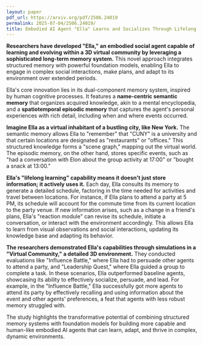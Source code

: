 ```yaml
---
layout: paper
pdf_url: https://arxiv.org/pdf/2506.24019
permalink: 2025-07-04/2506.24019/
title: Embodied AI Agent "Ella" Learns and Socializes Through Lifelong Memory
---
```




**Researchers have developed "Ella," an embodied social agent capable of learning and evolving within a 3D virtual community by leveraging a sophisticated long-term memory system.** This novel approach integrates structured memory with powerful foundation models, enabling Ella to engage in complex social interactions, make plans, and adapt to its environment over extended periods.

Ella's core innovation lies in its dual-component memory system, inspired by human cognitive processes. It features a **name-centric semantic memory** that organizes acquired knowledge, akin to a mental encyclopedia, and a **spatiotemporal episodic memory** that captures the agent's personal experiences with rich detail, including when and where events occurred.

**Imagine Ella as a virtual inhabitant of a bustling city, like New York.** The semantic memory allows Ella to "remember" that "CUNY" is a university and that certain locations are designated as "restaurants" or "offices." This structured knowledge forms a "scene graph," mapping out the virtual world. The episodic memory, on the other hand, stores specific events, such as "had a conversation with Elon about the group activity at 17:00" or "bought a snack at 13:00."

**Ella's "lifelong learning" capability means it doesn't just store information; it actively uses it.** Each day, Ella consults its memory to generate a detailed schedule, factoring in the time needed for activities and travel between locations. For instance, if Ella plans to attend a party at 5 PM, its schedule will account for the commute time from its current location to the party venue. If new information arises, such as a change in a friend's plans, Ella's "reaction module" can revise its schedule, initiate a conversation, or interact with the environment accordingly. This allows Ella to learn from visual observations and social interactions, updating its knowledge base and adapting its behavior.

**The researchers demonstrated Ella's capabilities through simulations in a "Virtual Community," a detailed 3D environment.** They conducted evaluations like "Influence Battle," where Ella had to persuade other agents to attend a party, and "Leadership Quest," where Ella guided a group to complete a task. In these scenarios, Ella outperformed baseline agents, showcasing its ability to effectively socialize, persuade, and lead. For example, in the "Influence Battle," Ella successfully got more agents to attend its party by effectively recalling and using information about the event and other agents' preferences, a feat that agents with less robust memory struggled with.

The study highlights the transformative potential of combining structured memory systems with foundation models for building more capable and human-like embodied AI agents that can learn, adapt, and thrive in complex, dynamic environments.